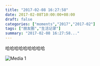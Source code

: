 ```yaml
---
title: "2017-02-08 16:27:58"
date: 2017-02-08T10:00:00+08:00
draft: false
categories: ["moments","2017","2017-02"]
tags: ["朋友圈","生活记录"]
summary: "2017-02-08 16:27:58..."
---
```


哈哈哈哈哈哈哈哈哈

![Media 1](/Moments/photos/2017-02-08/201702081627580.jpg)

